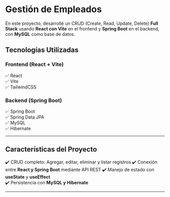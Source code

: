 
# Gestión de Empleados  

En este proyecto, desarrollé un CRUD (Create, Read, Update, Delete) **Full Stack** usando **React con Vite** en el frontend y **Spring Boot** en el backend, con **MySQL** como base de datos.  

##  Tecnologías Utilizadas  

###  **Frontend (React + Vite)**  
✅ React  
✅ Vite  
✅ TailwindCSS

###  **Backend (Spring Boot)**  
✅ Spring Boot  
✅ Spring Data JPA  
✅ MySQL  
✅ Hibernate 

---

##  **Características del Proyecto**  
✔️ CRUD completo: Agregar, editar, eliminar y listar registros 
✔️ Conexión entre **React y Spring Boot** mediante API REST 
✔️ Manejo de estado con **useState** y **useEffect**  
✔️ Persistencia con **MySQL y Hibernate**    

---


